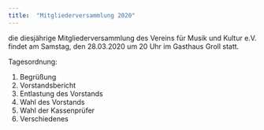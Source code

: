 ```yaml
---
title:  "Mitgliederversammlung 2020"
---
```


die diesjährige Mitgliederversammlung des Vereins für Musik und Kultur e.V. findet am Samstag, den 28.03.2020 um 20 Uhr im Gasthaus Groll statt.

Tagesordnung:
1.	Begrüßung
2.	Vorstandsbericht
3.	Entlastung des Vorstands
4.  Wahl des Vorstands
5.	Wahl der Kassenprüfer
6.	Verschiedenes

